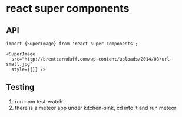# react super components

## API
```
import {SuperImage} from 'react-super-components';

<SuperImage
  src="http://brentcarnduff.com/wp-content/uploads/2014/08/url-small.jpg"
  style={{}} />
```

## Testing
1. run npm test-watch
2. there is a meteor app under kitchen-sink, cd into it and run meteor
